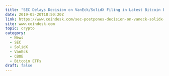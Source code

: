 ```yaml
---
title: "SEC Delays Decision on VanEck/SolidX Filing in Latest Bitcoin ETF Setback"
date: 2019-05-20T18:50:20Z
link: https://www.coindesk.com/sec-postpones-decision-on-vaneck-solidx-filing-in-latest-bitcoin-etf-setback?utm_medium=RSS&utm_source=hune
site: www.coindesk.com
topic: crypto
category:
  - News
  - SEC
  - SolidX
  - VanEck
  - CBOE
  - Bitcoin ETFs
draft: false
---
```

